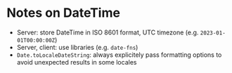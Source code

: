 # Notes on DateTime

- Server: store DateTime in ISO 8601 format, UTC timezone (e.g. `2023-01-01T00:00:00Z`)
- Server, client: use libraries (e.g. `date-fns`)
- `Date.toLocaleDateString`: always explicitely pass formatting options to avoid unexpected results in some locales
